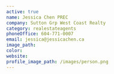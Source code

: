 ```yaml
---
active: true
name: Jessica Chen PREC
company: Sutton Grp West Coast Realty
category: realestateagents
phoneOffice: 604-771-0007
email: jessica@jessicachen.ca
image_path:
color:
website:
profile_image_path: /images/person.png
---
```



